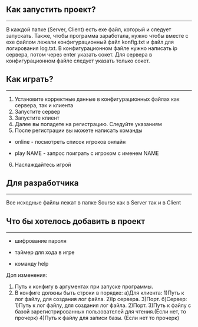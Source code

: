 ## Как запустить проект?
---
В каждой папке (Server, Client) есть exe файл, который и следует запускать.
Также, чтобы программа заработала, нужно чтобы вместе с exe файлом лежали конфигурационный файл konfig.txt и файл для логирования log.txt.
В конфигурационном файле нужно написать ip сервера, потом через enter указать сокет.
Для сервера в конфигурационном файле следует указать только сокет.

## Как играть?
---
1. Установите корректные данные в конфигурационных файлах как сервера, так и клиента
2. Запустите сервер
3. Запустите клиент
4. Далее вы попадете на регистрацию. Следуйте указаниям
5. После регистрации вы можете написать команды 

- online - посмотреть список игроков онлайн

- play NAME - запрос поиграть с игроком с именем NAME

6. Наслаждайтесь игрой 

## Для разработчика 
---
Все исходные файлы лежат в папке Sourse как в Server так и в Client 

## Что бы хотелось добавить в проект
---

- шифрование пароля

- таймер для хода в игре

- команду help

Доп изменения:
1. Путь к конфигу в аргументах при запуске программы.
2. В конфиге должны быть строки в порядке:
а)Для клиента:
 1)Путь к лог файлу, для создания лог файла.
 2)Ip сервера.
 3)Порт.
б)Сервер:
 1)Путь к лог файлу, для создания лог файла.
 2)Порт.
 3)Путь к файлу с базой зарегистрированных пользователей для чтения.(Если нет, то прочерк)
 4)Путь к файлу для записи базы. (Если нет то прочерк)